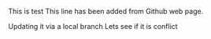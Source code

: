 This is test
This line has been added from Github web page. 

Updating it via a local branch
Lets see if it is conflict
